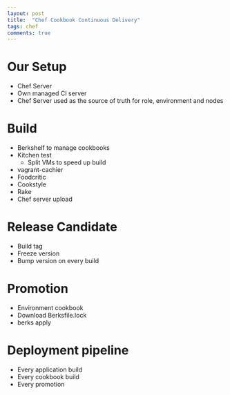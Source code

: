 ```yaml
---
layout: post
title:  "Chef Cookbook Continuous Delivery"
tags: chef
comments: true
---
```


# Our Setup

- Chef Server
- Own managed CI server
- Chef Server used as the source of truth for role, environment and nodes

# Build

- Berkshelf to manage cookbooks
- Kitchen test
  - Split VMs to speed up build
- vagrant-cachier
- Foodcritic
- Cookstyle
- Rake
- Chef server upload

# Release Candidate

- Build tag
- Freeze version
- Bump version on every build

# Promotion

- Environment cookbook
- Download Berksfile.lock
- berks apply

# Deployment pipeline

- Every application build
- Every cookbook build
- Every promotion
